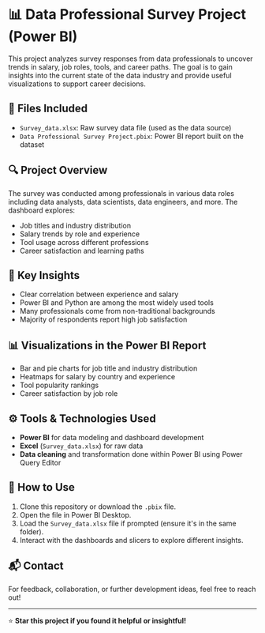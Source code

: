 # 📊 Data Professional Survey Project (Power BI)

This project analyzes survey responses from data professionals to uncover trends in salary, job roles, tools, and career paths. The goal is to gain insights into the current state of the data industry and provide useful visualizations to support career decisions.

## 📂 Files Included

- `Survey_data.xlsx`: Raw survey data file (used as the data source)
- `Data Professional Survey Project.pbix`: Power BI report built on the dataset

## 🔍 Project Overview

The survey was conducted among professionals in various data roles including data analysts, data scientists, data engineers, and more. The dashboard explores:

- Job titles and industry distribution
- Salary trends by role and experience
- Tool usage across different professions
- Career satisfaction and learning paths

## 📌 Key Insights

- Clear correlation between experience and salary
- Power BI and Python are among the most widely used tools
- Many professionals come from non-traditional backgrounds
- Majority of respondents report high job satisfaction

## 📊 Visualizations in the Power BI Report

- Bar and pie charts for job title and industry distribution
- Heatmaps for salary by country and experience
- Tool popularity rankings
- Career satisfaction by job role

## ⚙️ Tools & Technologies Used

- **Power BI** for data modeling and dashboard development
- **Excel** (`Survey_data.xlsx`) for raw data
- **Data cleaning** and transformation done within Power BI using Power Query Editor

## 🚀 How to Use

1. Clone this repository or download the `.pbix` file.
2. Open the file in Power BI Desktop.
3. Load the `Survey_data.xlsx` file if prompted (ensure it's in the same folder).
4. Interact with the dashboards and slicers to explore different insights.

## 📬 Contact

For feedback, collaboration, or further development ideas, feel free to reach out!

---

⭐ **Star this project if you found it helpful or insightful!**
